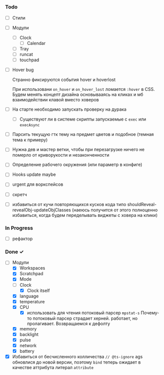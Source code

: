 # 

### Todo

- [ ] Стили
- [ ] Модули
    - [ ] Clock
        - [ ] Calendar
    - [ ] Tray
    - [ ] runcat
    - [ ] touchpad
- [ ] Hover bug

    Странно фиксируются события hover и hoverlost

    При использовани `on_hover` и `on_hover_lost` ломается `:hover` в CSS. Будем менять концепт дизайна основывааясь на кликах и мб взаимодействии клавой вместо ховеров

- [ ] На старте необходимо запускать проверку на дурака
    - [ ] Существуют ли в системе скрипты запускаемые с `exec` или `execAsync`
- [ ] Парсить текущую гтк тему на предмет цветов и подобное (темная тема к примеру)
- [ ] Нужна дев и мастер ветки, чтобы при перезагрузке ничего не померло от криворукости и незаконченности
- [ ] Определение рабочего окружения (или параметр в конфиге)
- [ ] Hooks update maybe
- [ ] urgent для воркспейсов
- [ ] скретч
- [ ] избавиться от кучи повторяющихся кусков кода типо shouldReveal-revealObj-updateObjClasses (наеюсь получится от этого полноценно избавиться, когда будем переделывать виджеты с ховера на клики)

### In Progress

- [ ] рефактор

### Done ✓

- [ ] Модули
    - [x] Workspaces
    - [x] Scratchpad
    - [x] Mode
    - [ ] Clock
        - [x] Clock itself
    - [x] language
    - [x] temperature
    - [x] CPU
        - [x] использовать для чтения потоковый парсер `mpstat-s`
            Почему-то потоковый парсер страдает херней. работает, но пролагивает. Возвращаемся к дефолту
    - [x] memory
    - [x] backlight
    - [x] pulse
    - [x] network
    - [x] battery
- [x] Избавиться от бесчисленного колличества `// @ts-ignore`
    ags обновлися до новой версии, поэтому `bind` теперь ожидает в качестве аттрибута литерал `attribute`
